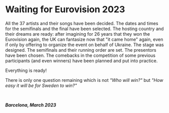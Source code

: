 &nbsp;

# Waiting for Eurovision 2023

All the 37 artists and their songs have been decided. The dates and times for the semifinals and the final have been selected. The hosting country and their dreams are ready: after imagining for 26 years that they won the Eurovision again, the UK can fantasize now that "it came home" again, even if only by offering to organize the event on behalf of Ukraine. The stage was designed. The semifinals and their running order are set. The presentors have been chosen. The comebacks in the competition of some previous participants (and even winners) have been planned and put into practice. 

Everything is ready! 

There is only one question remaining which is not _"Who will win?"_ but _"How easy it will be for Sweden to win?"_

&nbsp;

***Barcelona, March 2023*** 
